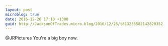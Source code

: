 ```yaml
---
layout: post
microblog: true
date: 2016-12-26 17:10 +1300
guid: http://JacksonOfTrades.micro.blog/2016/12/26/t813235582142820352.html
---
```

@JRPictures You're a big boy now.
